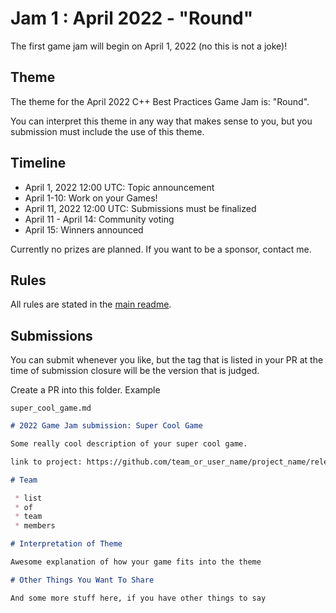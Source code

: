 # Jam 1 : April 2022 - "Round"

The first game jam will begin on April 1, 2022 (no this is not a joke)!

## Theme

The theme for the April 2022 C++ Best Practices Game Jam is: "Round".

You can interpret this theme in any way that makes sense to you, but you submission must include the use of this theme.

## Timeline

 * April 1, 2022 12:00 UTC: Topic announcement
 * April 1-10: Work on your Games!
 * April 11, 2022 12:00 UTC: Submissions must be finalized
 * April 11 - April 14: Community voting
 * April 15: Winners announced

Currently no prizes are planned. If you want to be a sponsor, contact me.

## Rules

All rules are stated in the [main readme](../README.md).

## Submissions

You can submit whenever you like, but the tag that is listed in your PR at the time of submission closure will be the version that is judged.

Create a PR into this folder. Example

`super_cool_game.md`

```markdown
# 2022 Game Jam submission: Super Cool Game

Some really cool description of your super cool game.

link to project: https://github.com/team_or_user_name/project_name/releases/tag/some_version

# Team

 * list
 * of 
 * team
 * members

# Interpretation of Theme

Awesome explanation of how your game fits into the theme

# Other Things You Want To Share

And some more stuff here, if you have other things to say
```

